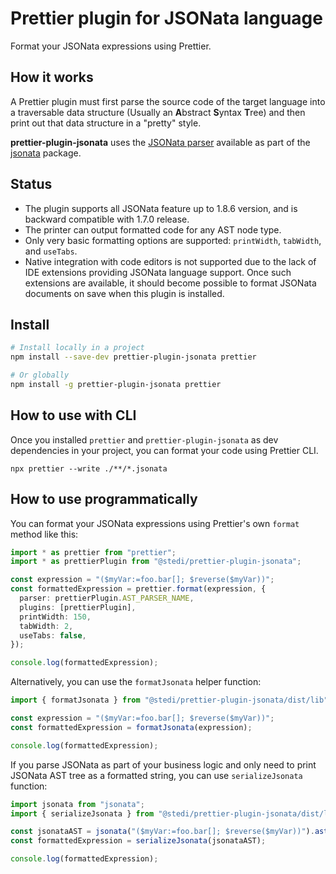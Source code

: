 # Prettier plugin for JSONata language

Format your JSONata expressions using Prettier.

## How it works

A Prettier plugin must first parse the source code of the target language
into a traversable data structure (Usually an **A**bstract **S**yntax **T**ree)
and then print out that data structure in a "pretty" style.

**prettier-plugin-jsonata** uses the [JSONata parser](https://github.com/jsonata-js/jsonata/blob/master/src/parser.js) available as part of the [jsonata](https://github.com/jsonata-js/jsonata) package.

## Status

- The plugin supports all JSONata feature up to 1.8.6 version, and is backward compatible with 1.7.0 release.
- The printer can output formatted code for any AST node type.
- Only very basic formatting options are supported: `printWidth`, `tabWidth`, and `useTabs`.
- Native integration with code editors is not supported due to the lack of IDE extensions providing JSONata language support. Once such extensions are available, it should become possible to format JSONata documents on save when this plugin is installed.

## Install

```bash
# Install locally in a project
npm install --save-dev prettier-plugin-jsonata prettier

# Or globally
npm install -g prettier-plugin-jsonata prettier
```

## How to use with CLI

Once you installed `prettier` and `prettier-plugin-jsonata` as dev dependencies in your project,
you can format your code using Prettier CLI.

```
npx prettier --write ./**/*.jsonata
```

## How to use programmatically

You can format your JSONata expressions using Prettier's own `format` method like this:

```ts
import * as prettier from "prettier";
import * as prettierPlugin from "@stedi/prettier-plugin-jsonata";

const expression = "($myVar:=foo.bar[]; $reverse($myVar))";
const formattedExpression = prettier.format(expression, {
  parser: prettierPlugin.AST_PARSER_NAME,
  plugins: [prettierPlugin],
  printWidth: 150,
  tabWidth: 2,
  useTabs: false,
});

console.log(formattedExpression);
```

Alternatively, you can use the `formatJsonata` helper function:

```ts
import { formatJsonata } from "@stedi/prettier-plugin-jsonata/dist/lib";

const expression = "($myVar:=foo.bar[]; $reverse($myVar))";
const formattedExpression = formatJsonata(expression);

console.log(formattedExpression);
```

If you parse JSONata as part of your business logic and only need to print JSONata AST tree as a formatted string,
you can use `serializeJsonata` function:

```ts
import jsonata from "jsonata";
import { serializeJsonata } from "@stedi/prettier-plugin-jsonata/dist/lib";

const jsonataAST = jsonata("($myVar:=foo.bar[]; $reverse($myVar))").ast();
const formattedExpression = serializeJsonata(jsonataAST);

console.log(formattedExpression);
```
